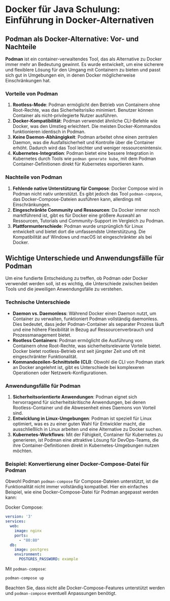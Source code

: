
# Docker für Java Schulung: Einführung in Docker-Alternativen

## Podman als Docker-Alternative: Vor- und Nachteile

**Podman** ist ein container-verwaltendes Tool, das als Alternative zu Docker immer mehr an Bedeutung gewinnt. Es wurde entwickelt, um eine sicherere und flexiblere Lösung für den Umgang mit Containern zu bieten und passt sich gut in Umgebungen ein, in denen Docker möglicherweise Einschränkungen hat.

### Vorteile von Podman
1. **Rootless-Mode**: Podman ermöglicht den Betrieb von Containern ohne Root-Rechte, was das Sicherheitsrisiko minimiert. Benutzer können Container als nicht-privilegierte Nutzer ausführen.
2. **Docker-Kompatibilität**: Podman verwendet ähnliche CLI-Befehle wie Docker, was den Umstieg erleichtert. Die meisten Docker-Kommandos funktionieren identisch in Podman.
3. **Keine Daemon-Abhängigkeit**: Podman arbeitet ohne einen zentralen Daemon, was die Ausfallsicherheit und Kontrolle über die Container erhöht. Dadurch wird das Tool leichter und weniger ressourcenintensiv.
4. **Kubernetes-Integration**: Podman bietet eine bessere Integration in Kubernetes durch Tools wie `podman generate kube`, mit dem Podman Container-Definitionen direkt für Kubernetes exportieren kann.

### Nachteile von Podman
1. **Fehlende native Unterstützung für Compose**: Docker Compose wird in Podman nicht nativ unterstützt. Es gibt jedoch das Tool `podman-compose`, das Docker-Compose-Dateien ausführen kann, allerdings mit Einschränkungen.
2. **Eingeschränkte Community und Ressourcen**: Da Docker immer noch marktführend ist, gibt es für Docker eine größere Auswahl an Ressourcen, Tutorials und Community-Support im Vergleich zu Podman.
3. **Plattformunterschiede**: Podman wurde ursprünglich für Linux entwickelt und bietet dort die umfassendste Unterstützung. Die Kompatibilität auf Windows und macOS ist eingeschränkter als bei Docker.

## Wichtige Unterschiede und Anwendungsfälle für Podman

Um eine fundierte Entscheidung zu treffen, ob Podman oder Docker verwendet werden soll, ist es wichtig, die Unterschiede zwischen beiden Tools und die jeweiligen Anwendungsfälle zu verstehen.

### Technische Unterschiede
- **Daemon vs. Daemonless**: Während Docker einen Daemon nutzt, um Container zu verwalten, funktioniert Podman vollständig daemonless. Dies bedeutet, dass jeder Podman-Container als separater Prozess läuft und eine höhere Flexibilität in Bezug auf Ressourcenverbrauch und Prozessmanagement bietet.
- **Rootless Containers**: Podman ermöglicht die Ausführung von Containern ohne Root-Rechte, was sicherheitsrelevante Vorteile bietet. Docker bietet rootless-Betrieb erst seit jüngster Zeit und oft mit eingeschränkter Funktionalität.
- **Kommandozeilen-Schnittstelle (CLI)**: Obwohl die CLI von Podman stark an Docker angelehnt ist, gibt es Unterschiede bei komplexeren Operationen oder Netzwerk-Konfigurationen.

### Anwendungsfälle für Podman
1. **Sicherheitsorientierte Anwendungen**: Podman eignet sich hervorragend für sicherheitskritische Anwendungen, bei denen Rootless-Container und die Abwesenheit eines Daemons von Vorteil sind.
2. **Entwicklung in Linux-Umgebungen**: Podman ist speziell für Linux optimiert, was es zu einer guten Wahl für Entwickler macht, die ausschließlich in Linux arbeiten und eine Alternative zu Docker suchen.
3. **Kubernetes-Workflows**: Mit der Fähigkeit, Container für Kubernetes zu generieren, ist Podman eine attraktive Lösung für DevOps-Teams, die ihre Container-Definitionen direkt in Kubernetes-Umgebungen nutzen möchten.

### Beispiel: Konvertierung einer Docker-Compose-Datei für Podman
Obwohl Podman `podman-compose` für Compose-Dateien unterstützt, ist die Funktionalität nicht immer vollständig kompatibel. Hier ein einfaches Beispiel, wie eine Docker-Compose-Datei für Podman angepasst werden kann:

Docker Compose:
```yaml
version: '3'
services:
  web:
    image: nginx
    ports:
      - "80:80"
  db:
    image: postgres
    environment:
      POSTGRES_PASSWORD: example
```

Mit `podman-compose`:
```bash
podman-compose up
```

Beachten Sie, dass nicht alle Docker-Compose-Features unterstützt werden und `podman-compose` eventuell Anpassungen benötigt.